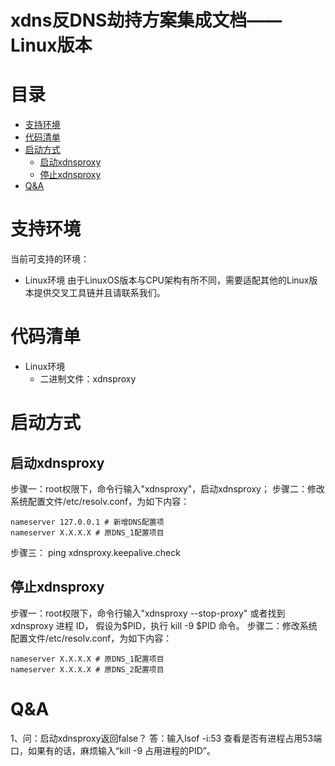 # xdns反DNS劫持方案集成文档——Linux版本

# 目录
* [支持环境](#支持环境)
* [代码清单](#代码清单)
* [启动方式](#启动方式)
   * [启动xdnsproxy](#启动xdnsproxy)
   * [停止xdnsproxy](#停止xdnsproxy)
* [Q&A](#Q&A)

# 支持环境
当前可支持的环境：
* Linux环境
   由于LinuxOS版本与CPU架构有所不同，需要适配其他的Linux版本提供交叉工具链并且请联系我们。

# 代码清单
* Linux环境
    * 二进制文件：xdnsproxy
    
# 启动方式
## 启动xdnsproxy
步骤一：root权限下，命令行输入"xdnsproxy"，启动xdnsproxy；
步骤二：修改系统配置文件/etc/resolv.conf，为如下内容：
   ```
   nameserver 127.0.0.1 # 新增DNS配置项
   nameserver X.X.X.X # 原DNS_1配置项目
   ```
步骤三：
   ping xdnsproxy.keepalive.check
   
## 停止xdnsproxy
步骤一：root权限下，命令行输入"xdnsproxy --stop-proxy" 或者找到xdnsproxy 进程 ID， 假设为$PID，执行 kill -9 $PID 命令。
步骤二：修改系统配置文件/etc/resolv.conf，为如下内容：
   ```
   nameserver X.X.X.X # 原DNS_1配置项目
   nameserver X.X.X.X # 原DNS_2配置项目
   ```
   
# Q&A
   1、问：启动xdnsproxy返回false？
   答：输入lsof -i:53 查看是否有进程占用53端口，如果有的话，麻烦输入“kill -9 占用进程的PID”。
